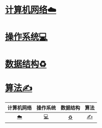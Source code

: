 
# [计算机网络☁️](https://github.com/iii17-grace/Computer_Science/blob/master/%E8%AE%A1%E7%AE%97%E6%9C%BA%E7%BD%91%E7%BB%9C/%E8%AE%A1%E7%AE%97%E6%9C%BA%E7%BD%91%E7%BB%9C.md)      
# [操作系统💻](https://github.com/iii17-grace/Computer_Science/blob/master/%E6%93%8D%E4%BD%9C%E7%B3%BB%E7%BB%9F/%E6%93%8D%E4%BD%9C%E7%B3%BB%E7%BB%9F.md)  
# [数据结构♻️](https://github.com/iii17-grace/Computer_Science/blob/master/%E6%95%B0%E6%8D%AE%E7%BB%93%E6%9E%84/%E6%95%B0%E6%8D%AE%E7%BB%93%E6%9E%84.md)   
# [算法✍️](https://github.com/iii17-grace/Computer_Science/blob/master/%E7%AE%97%E6%B3%95/%E7%AE%97%E6%B3%95.md)        





 
|  计算机网络   | 操作系统  |   数据结构|   算法  |
|  :----:  | :----:  |  :----:  |  :----: |    
| [☁️](https://github.com/iii17-grace/Computer_Science/blob/master/%E8%AE%A1%E7%AE%97%E6%9C%BA%E7%BD%91%E7%BB%9C/%E8%AE%A1%E7%AE%97%E6%9C%BA%E7%BD%91%E7%BB%9C.md)  | [💻](https://github.com/iii17-grace/Computer_Science/blob/master/%E6%93%8D%E4%BD%9C%E7%B3%BB%E7%BB%9F/%E6%93%8D%E4%BD%9C%E7%B3%BB%E7%BB%9F.md)                  | [♻️](https://github.com/iii17-grace/Computer_Science/blob/master/%E6%95%B0%E6%8D%AE%E7%BB%93%E6%9E%84/%E6%95%B0%E6%8D%AE%E7%BB%93%E6%9E%84.md)                |          [✍️](https://github.com/iii17-grace/Computer_Science/blob/master/%E7%AE%97%E6%B3%95/%E7%AE%97%E6%B3%95.md)    |
